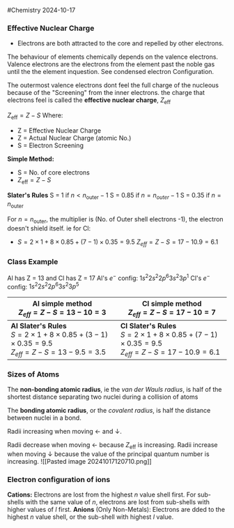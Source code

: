 #Chemistry 2024-10-17

### Effective Nuclear Charge
- Electrons are both attracted to the core and repelled by other electrons.

The behaviour of elements chemically depends on the valence electrons. Valence electrons are  the electrons from the element past the noble gas until the the element inquestion. See condensed electron Configuration.

The outermost valence electrons dont feel the full charge of the nucleous because of the "Screening" from the inner electrons. the charge that electrons feel is called the **effective nuclear charge**, $Z_\text{eff}$

$Z_\text{eff} = Z - S$
Where:
- Z = Effective Nuclear Charge
- Z = Actual Nuclear Charge (atomic No.)
- S = Electron Screening

**Simple Method:**
- S = No. of core electrons
- $Z_\text{eff} = Z - S$

**Slater's Rules**
S = 1 if $n < n_\text{outer}-1$
S = 0.85 if $n = n_{outer}-1$
S = 0.35 if $n = n_\text{outer}$

For $n = n_\text{outer}$, the multiplier is (No. of Outer shell electrons -1), the electron doesn't shield itself.
ie for Cl:
- $S = 2 \times 1 + 8 \times 0.85 + (7-1) \times 0.35 = 9.5$
$Z_{eff} = Z - S = 17 - 10.9 = 6.1$

### Class Example
Al has Z = 13 and Cl has Z = 17
Al's $e^{-}$ config: $1s^{2}2s^{2}2p^{6}3s^{2}3p^1$
Cl's $e^{-}$ config: $1s^{2}2s^{2}2p^{6}3s^{2}3p^5$

| Al simple method<br>$Z_{eff} = Z - S = 13 - 10 = 3$                                                                       | Cl simple method<br>$Z_{eff} = Z - S = 17 - 10 = 7$                                                                        |
| ------------------------------------------------------------------------------------------------------------------------- | -------------------------------------------------------------------------------------------------------------------------- |
| **Al Slater's Rules**<br>$S = 2 \times 1 + 8 \times 0.85 + (3-1) \times 0.35 = 9.5$<br>$Z_{eff} = Z - S = 13 - 9.5 = 3.5$ | **Cl Slater's Rules**<br>$S = 2 \times 1 + 8 \times 0.85 + (7-1) \times 0.35 = 9.5$<br>$Z_{eff} = Z - S = 17 - 10.9 = 6.1$ |

### Sizes of Atoms
The **non-bonding atomic radius**, ie the *van der Wauls radius*, is half of the shortest distance separating two  nuclei during a collision of atoms

The **bonding atomic radius**, or the *covalent radius*, is half the distance between nuclei in a bond.

Radii increasing when moving <- and ↓.

Radii decrease when moving <- because $Z_\text{eff}$ is increasing.
Radii increase when moving ↓ because the value of the principal quantum number is increasing.
![[Pasted image 20241017120710.png]]
### Electron configuration of ions
**Cations:** Electrons are lost from the highest $n$ value shell first.
For sub-shells with the same value of $n$, electrons are lost from sub-shells with higher values of $l$ first.
**Anions** (Only Non-Metals): Electrons are dded to the highest $n$ value shell, or the sub-shell with highest $l$ value.

